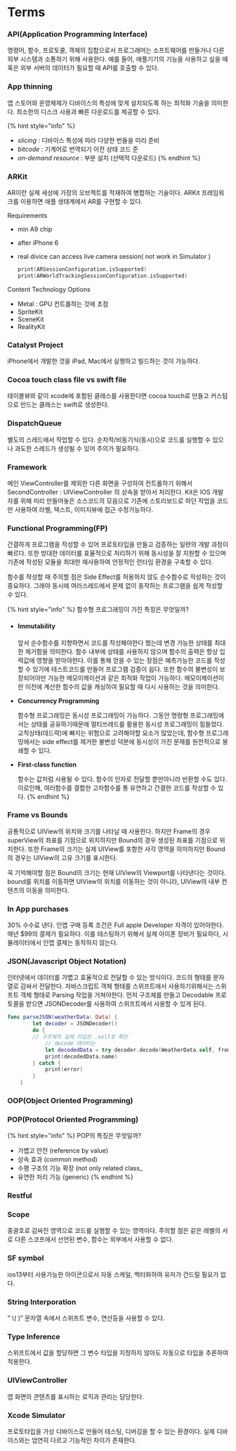 # Terms

### API(Application Programming Interface)

명령어, 함수, 프로토콜, 객체의 집합으로서 프로그래머는 소프트웨어를 만들거나 다른 외부 시스템과 소통하기 위해 사용한다. 예를 들어, 애플기기의 기능을 사용하고 싶을 때 혹은 외부 서버의 데이터가 필요할 때 API를 호출할 수 있다.



### App thinning

앱 스토어와 운영체제가 디바이스의 특성에 맞게 설치되도록 하는 최적화 기술을 의미한다. 최소한의 디스크 사용과 빠른 다운로드를 제공할 수 있다.

{% hint style="info" %}
* _slicing :_ 디바이스 특성에 따라 다양한 번들을 미리 준비
* _bitcode_ :  기계어로 번역되기 이전 상태 코드 준
* _on-demand resource_ : 부분 설치 (선택적 다운로드)&#x20;
{% endhint %}



### ARKit

AR이란 실제 세상에 가장의 오브젝트를 적재하여 병합하는 기술이다. ARKit 프레임워크를 이용하면 애플 생태계에서 AR를 구현할 수 있다.

Requirements

* min A9 chip
* after iPhone 6
*   real divice can access live camera session( not work in Simulator )

    ```swift
    print(ARSessionConfiguration.isSupported)
    print(ARWorldTrackingSessionConfiguration.isSupported)
    ```

Content Technology Options

* Metal : GPU 컨트롤하는 것에 초점
* SpriteKit
* SceneKit
* RealityKit



### Catalyst Project

iPhone에서 개발한 것을 iPad, Mac에서 실행하고 빌드하는 것이 가능하다.



### Cocoa touch class file vs swift file

테이블뷰와 같이 xcode에 포함된 클래스를 사용한다면 cocoa touch로 만들고 커스텀으로 만드는 클래스는 swift로 생성한다.



### DispatchQueue

별도의 스레드에서 작업할 수 있다. 순차적/비동기식(동시)으로 코드를 실행할 수 있으나 과도한 스레드가 생성될 수 있어 주의가 필요하다.



### Framework

메인 ViewController를 제외한 다른 화면을 구성하여 컨트롤하기 위해서 SecondController : UIViewController 의 상속을 받아서 처리한다. Kit은 IOS 개발자를 위해 미리 만들어놓은 소스코드의 모음으로 기존에 스토리보드로 하던 작업을 코드만 사용하여 라벨, 텍스트, 이미지뷰에 접근 수정가능하다.



### Functional Programming(FP)

간결하게 프로그램을 작성할 수 있어 프로토타입을 만들고 검증하는 일련의 개발 과정이 빠르다. 또한 방대한 데이터를 효율적으로 처리하기 위해 동시성을 잘 지원할 수 있으며 기존에 작성된 모듈을 최대한 재사용하여 안정적인 런타임 환경을 구축할 수 있다.

함수를 작성할 때 주의할 점은 Side Effect를 허용하지 않도 순수함수로 작성하는 것이 중요하다.  그래야 동시에 여러스레드에서 문제 없이 동작하는 프로그램을 쉽게 작성할 수 있다.&#x20;

{% hint style="info" %}
함수형 프로그래밍이 가진 특징은 무엇일까?

*   #### Immutability

    앞서 순수함수를 지향하면서 코드를 작성해야한다 했는데 변경 가능한 상태를 최대한 제거함을 의미한다. 함수 내부에 상태를 사용하지 않으며 함수의 출력은 항상 입력값에 영향을 받아야한다. 이를 통해 얻을 수 있는 장점은 예측가능한 코드를 작성할 수 있기에 테스트코드를 만들어 프로그램 검증이 쉽다. 또한 함수의 불변성이 보장되어야만 가능한 메모이제이션과 같은 최적화 작업이 가능하다. 메모이제이션이란 이전에 계산한 함수의 값을 캐싱하여 필요할 때 다시 사용하는 것을 의미한다.
*   **Concurrency Programming**

    함수형 프로그래밍은 동시성 프로그래밍이 가능하다. 그동안 명령형 프로그래밍에서는 상태를 공유하기때문에 멀티쓰레드를 활용한 동시성 프로그래밍이 힘들었다. 교착상태(데드락)에 빠지는 위험으로 고려해야할 요소가 많았는데, 함수형 프로그래밍에서는 side effect를 제거한 불변성 덕분에 동시성이 가진 문제를 원천적으로 봉쇄할 수 있다.
*   **First-class function**

    함수는 값처럼 사용될 수 있다. 함수의 인자로 전달할 뿐만아니라 반환할 수도 있다. 이로인해, 여러함수를 결합한 고차함수를 통 유연하고 간결한 코드를 작성할 수 있다.
{% endhint %}



### Frame vs Bounds

공통적으로 UIView의 위치와 크기를 나타날 때 사용한다. 하지만 Frame의 경우 superView의 좌표를 기점으로 위치하지만 Bound의 경우 생성된 좌표를 기점으로 위치한다. 또한 Frame의 크기는 실제 UIView를 포함한 사각 영역을 의미하지만 Bound의 경우는 UIView의 고유 크기를 표시한다.

꼭 기억해야할 점은 Bound의 크기는 현재 UIView의 Viewport를 나타낸다는 것이다. bound를 위치를 이동하면 UIView의 위치를 이동하는 것이 아니라, UIView의 내부 컨텐츠의 이동을 의미한다.





### In App purchases

30% 수수료 낸다. 인앱 구매 등록 조건은 Full apple Developer 자격이 있어야한다. 매년 $99의 결제가 필요하다. 이를 테스팅하기 위해서 실제 아이폰 장비가 필요하다, 시뮬레이터에서 인앱 결제는 동작하지 않는다.



### JSON(Javascript Object Notation)

인터넷에서 데이터를 가볍고 효율적으로 전달할 수 있는 방식이다. 코드의 형태를 문자열로 감싸서 전달한다. 자바스크립트 객체 형태를 스위프트에서 사용하기위해서는 스위프트 객체 형태로 Parsing 작업을 거쳐야한다. 먼저 구조체를 만들고 Decodable 프로토콜을 받으면 JSONDecoder를 사용하여 스위프트에서 사용할 수 있게 된다.

```swift
func parseJSON(weatherData: Data) {
        let decoder = JSONDecoder()
        do {
	    // 구조체의 실제 타입은 .self로 확인
            // decode 데이터는 
            let decodedData = try decoder.decode(WeatherData.self, from: weatherData)
            print(decodedData.name) 
        } catch {
            print(error)
        }
    }
```



### OOP(Object Oriented Programming)



### POP(Protocol Oriented Programming)

{% hint style="info" %}
POP의 특징은 무엇일까?

* 가볍고 안전 (reference by value)
* 상속 효과 (common method)
* 수평 구조의 기능 확장 (not only related class\_
* 유연한 처리 가능 (generic)
{% endhint %}



### Restful



### Scope

중괄호로 감싸진 영역으로 코드를 실행할 수 있는 영역이다. 주의할 점은 같은 레벨의 서로 다른 스코프에서 선언된 변수, 함수는 외부에서 사용할 수 없다.



### SF symbol

ios13부터 사용가능한 아이콘으로서 자동 스케일, 백터화하여 유저가 건드릴 필요가 없다.



### String Interporation

“ \\( )” 문자열 속에서 스위프트 변수, 연산등을 사용할 수 있다.



### Type Inference

스위프트에서 값을 할당하면 그 변수 타입을 지정하지 않아도 자동으로 타입을 추론하여 적용한다.



### UIViewController

앱 화면의 콘텐츠를 표시하는 로직과 관리는 담당한다.



### Xcode Simulator

프로토타입을 가상 디바이스로 만들어 테스팅, 디버깅을 할 수 있는 환경이다. 실제 디바이스와는 엄연히 다르고 기능적인 차이가 존재한다.
